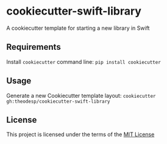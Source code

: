 cookiecutter-swift-library
======================

A cookiecutter template for starting a new library in Swift

Requirements
------------
Install `cookiecutter` command line: `pip install cookiecutter`    

Usage
-----
Generate a new Cookiecutter template layout: `cookiecutter gh:theodesp/cookiecutter-swift-library`    

License
-------
This project is licensed under the terms of the [MIT License](/LICENSE)
